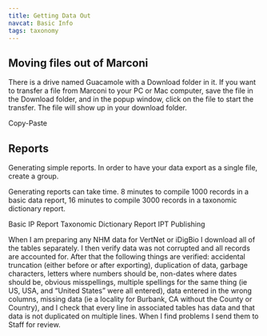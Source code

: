 ```yaml
---
title: Getting Data Out
navcat: Basic Info
tags: taxonomy
---
```


## Moving files out of Marconi

There is a drive named Guacamole with a Download folder in it. If you want to transfer a file from Marconi to your PC or Mac computer, save the file in the Download folder, and in the popup window, click on the file to start the transfer. The file will show up in your download folder.

Copy-Paste

## Reports

Generating simple reports. In order to have your data export as a single file, create a group.

Generating reports can take time. 8 minutes to compile 1000 records in a basic data report, 16 minutes to compile 3000 records in a taxonomic dictionary report.

Basic IP Report
Taxonomic Dictionary Report
IPT Publishing

When I am preparing any NHM data for VertNet or iDigBio I download all of the tables separately.  I then verify data was not corrupted and all records are accounted for.   After that the following things are verified: accidental truncation (either before or after exporting), duplication of data, garbage characters, letters where numbers should be, non-dates where dates should be, obvious misspellings, multiple spellings for the same thing (ie US, USA, and “United States” were all entered), data entered in the wrong columns, missing data (ie a locality for Burbank, CA without the County or Country), and I check that every line in associated tables has data and that data is not duplicated on multiple lines.   When I find problems I send them to Staff for review.
